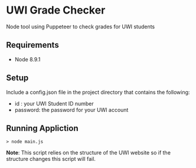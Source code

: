 # UWI Grade Checker
Node tool using Puppeteer to check grades for UWI students

## Requirements
- Node 8.9.1

## Setup
Include a config.json file in the project directory that contains the following:
- id : your UWI Student ID number
- password: the password for your UWI account

## Running Appliction
```
> node main.js
```

<b>Note</b>: This script relies on the structure of the UWI website so if the structure changes this script will fail.
